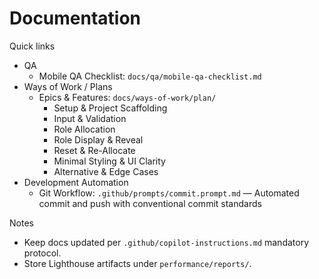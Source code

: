 # Documentation

Quick links

- QA
  - Mobile QA Checklist: `docs/qa/mobile-qa-checklist.md`
- Ways of Work / Plans
  - Epics & Features: `docs/ways-of-work/plan/`
    - Setup & Project Scaffolding
    - Input & Validation
    - Role Allocation
    - Role Display & Reveal
    - Reset & Re-Allocate
    - Minimal Styling & UI Clarity
    - Alternative & Edge Cases
- Development Automation
  - Git Workflow: `.github/prompts/commit.prompt.md` — Automated commit and push with conventional commit standards

Notes
- Keep docs updated per `.github/copilot-instructions.md` mandatory protocol.
- Store Lighthouse artifacts under `performance/reports/`.
